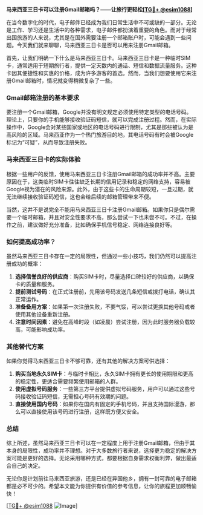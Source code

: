 **马来西亚三日卡可以注册Gmail邮箱吗？——让旅行更轻松[[TG💪+ @esim1088](https://t.me/s/esim1088)]**

在当今数字化的时代，电子邮件已经成为我们日常生活中不可或缺的一部分。无论是工作、学习还是生活中的各种需求，电子邮件都扮演着重要的角色。而对于经常出国旅游的人来说，尤其是在国外需要注册一个邮箱账户时，可能会遇到一些问题。今天我们就来聊聊，马来西亚三日卡是否可以用来注册Gmail邮箱。

首先，让我们明确一下什么是马来西亚三日卡。马来西亚三日卡是一种临时SIM卡，通常适用于短期旅行者，提供一定天数内的通话、短信和数据流量服务。这种卡因其便捷性和实惠的价格，成为许多游客的首选。然而，当我们想要使用它来注册Gmail邮箱时，情况就变得稍微复杂了一些。

### **Gmail邮箱注册的基本要求**

要注册一个Gmail邮箱，Google并没有明文规定必须使用特定类型的电话号码。理论上，只要你的手机能够接收验证码短信，就可以完成注册过程。然而，在实际操作中，Google会对某些国家或地区的电话号码进行限制，尤其是那些被认为是高风险的区域。马来西亚作为一个热门旅游目的地，其电话号码有时会被Google标记为“可疑”，从而导致注册失败。

### **马来西亚三日卡的实际体验**

根据一些用户的反馈，使用马来西亚三日卡注册Gmail邮箱的成功率并不高。主要原因在于，这类临时SIM卡往往缺乏长期的信用记录和稳定的网络支持，容易被Google视为潜在的风险来源。此外，由于这些卡的生命周期较短，一旦过期，就无法继续接收验证码短信，这也会给后续的邮箱管理带来不便。

当然，这并不是说完全不能用马来西亚三日卡注册Gmail邮箱。如果你只是偶尔需要一个临时邮箱，并且对安全性要求不高，那么尝试一下也未尝不可。不过，在操作之前，建议做好充分准备，比如确保手机信号稳定、网络连接良好等。

### **如何提高成功率？**

虽然马来西亚三日卡存在一定的局限性，但通过一些小技巧，我们仍然可以提高注册成功的概率：

1. **选择信誉良好的供应商**：购买SIM卡时，尽量选择口碑较好的供应商，以确保卡的质量和服务。
2. **提前测试号码**：在正式注册前，先用该号码发送几条短信或拨打电话，确认其正常运作。
3. **准备备用方案**：如果第一次注册失败，不要气馁，可以尝试更换其他号码或者使用其他设备重新注册。
4. **注意时间因素**：避免在高峰时段（如凌晨）尝试注册，因为此时服务器负载较高，可能影响成功率。

### **其他替代方案**

如果你觉得马来西亚三日卡不够可靠，还有其他的解决方案可供选择：

1. **购买当地永久SIM卡**：与临时卡相比，永久SIM卡拥有更长的使用期限和更高的稳定性，更适合需要频繁使用邮箱的人群。
2. **使用虚拟号码服务**：一些第三方平台提供虚拟号码服务，用户可以通过这些号码接收验证码短信，无需担心号码有效期的问题。
3. **直接使用国内号码**：如果你在国内有固定的手机号码，并且支持国际漫游，那么可以直接使用该号码进行注册，这样既方便又安全。

### **总结**

综上所述，虽然马来西亚三日卡可以在一定程度上用于注册Gmail邮箱，但由于其本身的局限性，成功率并不理想。对于大多数旅行者来说，选择更为稳定的解决方案可能是更好的选择。无论采用哪种方式，都要根据自身需求权衡利弊，做出最适合自己的决定。

无论你是计划前往马来西亚旅游，还是已经在异国他乡，拥有一封可靠的电子邮箱都是必不可少的。希望本文能为你提供有价值的参考信息，让你的旅程更加顺畅愉快！

[[TG💪+ @esim1088](https://t.me/s/esim1088) ![Image](https://i.postimg.cc/4NQfJmqS/Snipaste-2025-05-13-00-14-12.png)]